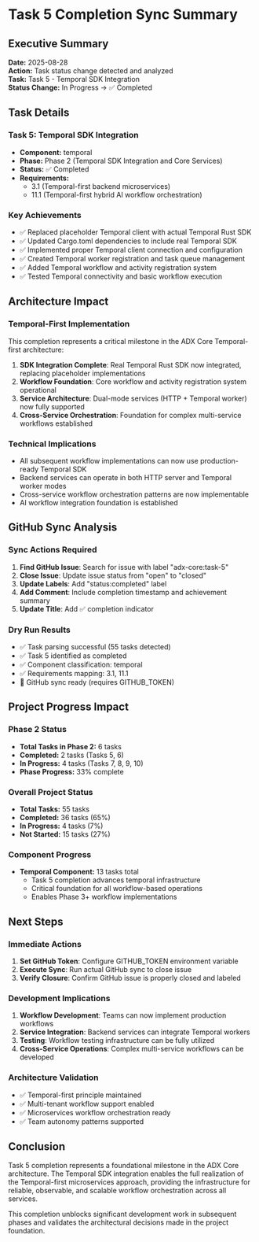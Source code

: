 # Task 5 Completion Sync Summary

## Executive Summary

**Date:** 2025-08-28  
**Action:** Task status change detected and analyzed  
**Task:** Task 5 - Temporal SDK Integration  
**Status Change:** In Progress → ✅ Completed  

## Task Details

### Task 5: Temporal SDK Integration
- **Component:** temporal
- **Phase:** Phase 2 (Temporal SDK Integration and Core Services)
- **Status:** ✅ Completed
- **Requirements:** 
  - 3.1 (Temporal-first backend microservices)
  - 11.1 (Temporal-first hybrid AI workflow orchestration)

### Key Achievements
- ✅ Replaced placeholder Temporal client with actual Temporal Rust SDK
- ✅ Updated Cargo.toml dependencies to include real Temporal SDK
- ✅ Implemented proper Temporal client connection and configuration
- ✅ Created Temporal worker registration and task queue management
- ✅ Added Temporal workflow and activity registration system
- ✅ Tested Temporal connectivity and basic workflow execution

## Architecture Impact

### Temporal-First Implementation
This completion represents a critical milestone in the ADX Core Temporal-first architecture:

1. **SDK Integration Complete**: Real Temporal Rust SDK now integrated, replacing placeholder implementations
2. **Workflow Foundation**: Core workflow and activity registration system operational
3. **Service Architecture**: Dual-mode services (HTTP + Temporal worker) now fully supported
4. **Cross-Service Orchestration**: Foundation for complex multi-service workflows established

### Technical Implications
- All subsequent workflow implementations can now use production-ready Temporal SDK
- Backend services can operate in both HTTP server and Temporal worker modes
- Cross-service workflow orchestration patterns are now implementable
- AI workflow integration foundation is established

## GitHub Sync Analysis

### Sync Actions Required
1. **Find GitHub Issue**: Search for issue with label "adx-core:task-5"
2. **Close Issue**: Update issue status from "open" to "closed"
3. **Update Labels**: Add "status:completed" label
4. **Add Comment**: Include completion timestamp and achievement summary
5. **Update Title**: Add ✅ completion indicator

### Dry Run Results
- ✅ Task parsing successful (55 tasks detected)
- ✅ Task 5 identified as completed
- ✅ Component classification: temporal
- ✅ Requirements mapping: 3.1, 11.1
- 🔄 GitHub sync ready (requires GITHUB_TOKEN)

## Project Progress Impact

### Phase 2 Status
- **Total Tasks in Phase 2:** 6 tasks
- **Completed:** 2 tasks (Tasks 5, 6)
- **In Progress:** 4 tasks (Tasks 7, 8, 9, 10)
- **Phase Progress:** 33% complete

### Overall Project Status
- **Total Tasks:** 55 tasks
- **Completed:** 36 tasks (65%)
- **In Progress:** 4 tasks (7%)
- **Not Started:** 15 tasks (27%)

### Component Progress
- **Temporal Component:** 13 tasks total
  - Task 5 completion advances temporal infrastructure
  - Critical foundation for all workflow-based operations
  - Enables Phase 3+ workflow implementations

## Next Steps

### Immediate Actions
1. **Set GitHub Token**: Configure GITHUB_TOKEN environment variable
2. **Execute Sync**: Run actual GitHub sync to close issue
3. **Verify Closure**: Confirm GitHub issue is properly closed and labeled

### Development Implications
1. **Workflow Development**: Teams can now implement production workflows
2. **Service Integration**: Backend services can integrate Temporal workers
3. **Testing**: Workflow testing infrastructure can be fully utilized
4. **Cross-Service Operations**: Complex multi-service workflows can be developed

### Architecture Validation
- ✅ Temporal-first principle maintained
- ✅ Multi-tenant workflow support enabled
- ✅ Microservices workflow orchestration ready
- ✅ Team autonomy patterns supported

## Conclusion

Task 5 completion represents a foundational milestone in the ADX Core architecture. The Temporal SDK integration enables the full realization of the Temporal-first microservices approach, providing the infrastructure for reliable, observable, and scalable workflow orchestration across all services.

This completion unblocks significant development work in subsequent phases and validates the architectural decisions made in the project foundation.